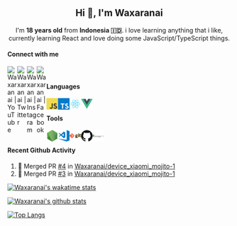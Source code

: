 <h2 align="center"> Hi 👋, I'm Waxaranai</h2>
<p align="center">I'm <b>18 years old</b> from <b>Indonesia 🇮🇩</b>. i love learning anything that i like, currently learning React and love doing some JavaScript/TypeScript things.</p>

#### Connect with me

[<img align="left" alt="Waxaranai | YouTube" width="22px" src="https://cdn.jsdelivr.net/npm/simple-icons@v4/icons/youtube.svg" />][youtube]
[<img align="left" alt="Waxaranai | Twitter" width="22px" src="https://cdn.jsdelivr.net/npm/simple-icons@v4/icons/twitter.svg" />][twitter]
[<img align="left" alt="Waxaranai | Instagram" width="22px" src="https://cdn.jsdelivr.net/npm/simple-icons@v4/icons/instagram.svg" />][instagram]
[<img align="left" alt="Waxaranai | Facebook" width="22px" src="https://cdn.jsdelivr.net/npm/simple-icons@v4/icons/facebook.svg" />][facebook]

<br />

#### Languages

<img align="left" alt="JavaScript" width="26px" src="https://raw.githubusercontent.com/github/explore/80688e429a7d4ef2fca1e82350fe8e3517d3494d/topics/javascript/javascript.png" />
<img align="left" alt="Typescript" width="26px" src="https://raw.githubusercontent.com/github/explore/78df643247d429f6cc873026c0622819ad797942/topics/typescript/typescript.png" />
<img align="left" alt="React" width="26px" src="https://raw.githubusercontent.com/github/explore/80688e429a7d4ef2fca1e82350fe8e3517d3494d/topics/react/react.png" />
<img align="left" alt="Vue" width="26px" src="https://raw.githubusercontent.com/github/explore/80688e429a7d4ef2fca1e82350fe8e3517d3494d/topics/vue/vue.png" />

<br/>

#### Tools
<img align="left" alt="Node.js" width="26px" src="https://raw.githubusercontent.com/github/explore/80688e429a7d4ef2fca1e82350fe8e3517d3494d/topics/nodejs/nodejs.png" />
<img align="left" alt="Visual Studio Code" width="26px" src="https://raw.githubusercontent.com/github/explore/80688e429a7d4ef2fca1e82350fe8e3517d3494d/topics/visual-studio-code/visual-studio-code.png" />
<img align="left" alt="Git" width="26px" src="https://raw.githubusercontent.com/github/explore/80688e429a7d4ef2fca1e82350fe8e3517d3494d/topics/git/git.png" />
<img align="left" alt="GitHub" width="26px" src="https://raw.githubusercontent.com/github/explore/78df643247d429f6cc873026c0622819ad797942/topics/github/github.png" />
<img align="left" alt="MongoDB" width="26px" src="https://raw.githubusercontent.com/github/explore/80688e429a7d4ef2fca1e82350fe8e3517d3494d/topics/mongodb/mongodb.png" />


<br/>

#### Recent Github Activity

<!--START_SECTION:activity-->
1. 🎉 Merged PR [#4](https://github.com/Waxaranai/device_xiaomi_mojito-1/pull/4) in [Waxaranai/device_xiaomi_mojito-1](https://github.com/Waxaranai/device_xiaomi_mojito-1)
2. 🎉 Merged PR [#3](https://github.com/Waxaranai/device_xiaomi_mojito-1/pull/3) in [Waxaranai/device_xiaomi_mojito-1](https://github.com/Waxaranai/device_xiaomi_mojito-1)
<!--END_SECTION:activity-->


[![Waxaranai's wakatime stats](https://github-readme-stats.vercel.app/api/wakatime?username=Waxaranai&theme=cobalt)](https://github.com/anuraghazra/github-readme-stats)

[![Waxaranai's github stats](https://github-readme-stats.vercel.app/api?username=waxaranai&show_icons=true&count_private=true&include_all_commits=true&theme=cobalt)](https://github.com/anuraghazra/github-readme-stats)

[![Top Langs](https://github-readme-stats.vercel.app/api/top-langs/?username=waxaranai&layout=compact&theme=cobalt)](https://github.com/anuraghazra/github-readme-stats)


[facebook]: https://facebook.com/waxaranai
[twitter]: https://twitter.com/Waxaranai
[youtube]: https://youtube.com/Waxaranai
[instagram]: https://instagram.com/Waxaranai
